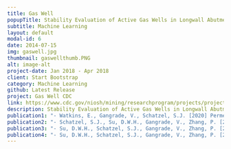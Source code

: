 ```yaml
---
title: Gas Well
popupTitle: Stability Evaluation of Active Gas Wells in Longwall Abutment Pillars
subtitle: Machine Learning
layout: default
modal-id: 6
date: 2014-07-15
img: gaswell.jpg
thumbnail: gaswellthumb.PNG
alt: image-alt
project-date: Jan 2018 - Apr 2018
client: Start Bootstrap
category: Machine Learning
github: Latest Release
project: Gas Well CDC
link: https://www.cdc.gov/niosh/mining/researchprogram/projects/project_StabilityEvaluationofActiveGasWellsinLongwallAbutmentPillars.html
description: Stability Evaluation of Active Gas Wells in Longwall Abutment Pillars.
publication1: "- Watkins, E., Gangrade, V., Schatzel, S.J. [2020] Permeability Determination for Potential Interaction between Shale Gas Wells and the Coal Mine Environment due to Longwall-induced Deformations. In: proceedings of the Society of Mining, Metallurgy & Exploration Annual Conference. Phoenix, AZ: Feb 24-27"
publication2: "- Schatzel, S.J., Su, D.W.H., Gangrade, V., Zhang, P. [2020] Evaluation of permeability and transport characteristics formed by the induced fracture network around gas wells drilled through longwall abutment pillars. In: proceedings of the Society of Mining, Metallurgy & Exploration Annual Conference. Phoenix, AZ: Feb 24-27"
publication3: "- Su, D.W.H., Schatzel, S.J., Gangrade, V., Zhang, P. [2019] Longwall-Induced Subsurface Deformations and Permeability Changes-Shale Gas Well Casing Integrity Implication. In Proceedings of the 38th International Conference for Ground Control in Mining, Morgantown, WV, July 23–25."
publication4: "- Su, D.W.H., Schatzel, S.J., Gangrade, V., Zhang, P. [2019] Effects of Longwall-Induced Subsurface Deformations and Permeability Changes on Shale Gas Well Integrity and Safety Under Shallow Cover. In Proceedings of the 53rd US Rock Mechanics/Geomechanics Symposium. American Rock Mechanics Association, New York, NY, June 23–26."
---
```

